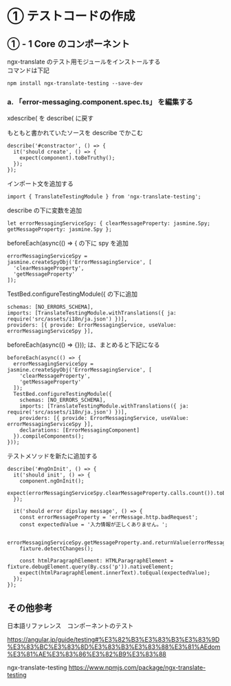 # ① テストコードの作成

## ① - 1 Core のコンポーネント

ngx-translate のテスト用モジュールをインストールする  
コマンドは下記

```
npm install ngx-translate-testing --save-dev
```

### a. 「error-messaging.component.spec.ts」 を編集する

xdescribe( を describe( に戻す

もともと書かれていたソースを describe でかこむ

```
describe('#constractor', () => {
  it('should create', () => {
    expect(component).toBeTruthy();
  });
});
```

インポート文を追加する

```
import { TranslateTestingModule } from 'ngx-translate-testing';
```

describe の下に変数を追加

```
let errorMessagingServiceSpy: { clearMessageProperty: jasmine.Spy; getMessageProperty: jasmine.Spy };
```

beforeEach(async(() => { の下に spy を追加

```
errorMessagingServiceSpy = jasmine.createSpyObj('ErrorMessagingService', [
  'clearMessageProperty',
  'getMessageProperty'
]);
```

TestBed.configureTestingModule({ の下に追加

```
schemas: [NO_ERRORS_SCHEMA],
imports: [TranslateTestingModule.withTranslations({ ja: require('src/assets/i18n/ja.json') })],
providers: [{ provide: ErrorMessagingService, useValue: errorMessagingServiceSpy }],
```

beforeEach(async(() => {})); は、まとめると下記になる

```
beforeEach(async(() => {
  errorMessagingServiceSpy = jasmine.createSpyObj('ErrorMessagingService', [
    'clearMessageProperty',
    'getMessageProperty'
  ]);
  TestBed.configureTestingModule({
    schemas: [NO_ERRORS_SCHEMA],
    imports: [TranslateTestingModule.withTranslations({ ja: require('src/assets/i18n/ja.json') })],
    providers: [{ provide: ErrorMessagingService, useValue: errorMessagingServiceSpy }],
    declarations: [ErrorMessagingComponent]
  }).compileComponents();
}));
```

テストメソッドを新たに追加する

```
describe('#ngOnInit', () => {
  it('should init', () => {
    component.ngOnInit();
    expect(errorMessagingServiceSpy.clearMessageProperty.calls.count()).toBeGreaterThan(1);
  });

  it('should error dipslay message', () => {
    const errorMessageProperty = 'errMessage.http.badRequest';
    const expectedValue = '入力情報が正しくありません。';

    errorMessagingServiceSpy.getMessageProperty.and.returnValue(errorMessageProperty);
    fixture.detectChanges();

    const htmlParagraphElement: HTMLParagraphElement = fixture.debugElement.query(By.css('p')).nativeElement;
    expect(htmlParagraphElement.innerText).toEqual(expectedValue);
  });
});
```

## その他参考

日本語リファレンス　コンポーネントのテスト

https://angular.jp/guide/testing#%E3%82%B3%E3%83%B3%E3%83%9D%E3%83%BC%E3%83%8D%E3%83%B3%E3%83%88%E3%81%AEdom%E3%81%AE%E3%83%86%E3%82%B9%E3%83%88

ngx-translate-testing
https://www.npmjs.com/package/ngx-translate-testing

